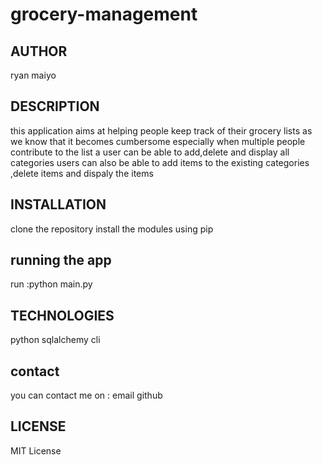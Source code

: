 # grocery-management
## AUTHOR
ryan maiyo
## DESCRIPTION
this application aims  at helping people keep track of their grocery lists as we know that it becomes cumbersome especially when multiple people contribute to the list
a user can be able to add,delete and display all categories
users can also be able to add items to the existing categories ,delete items and dispaly the items
## INSTALLATION
clone the repository
install the modules using pip
## running the app
run :python main.py
## TECHNOLOGIES
python 
sqlalchemy
cli
## contact
you can contact me on :
email
github
## LICENSE
MIT License
